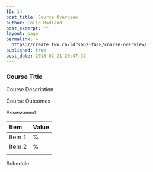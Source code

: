 ```yaml
---
ID: 14
post_title: Course Overview
author: Colin Madland
post_excerpt: ""
layout: page
permalink: >
  https://create.twu.ca/ldrs662-fa18/course-overview/
published: true
post_date: 2018-02-21 20:47:32
---
```

### Course Title

Course Description

Course Outcomes

Assessment

| Item | Value |
| :--- | :--- |
| Item 1 | % |
| Item 2 | % |
|  |  |

Schedule